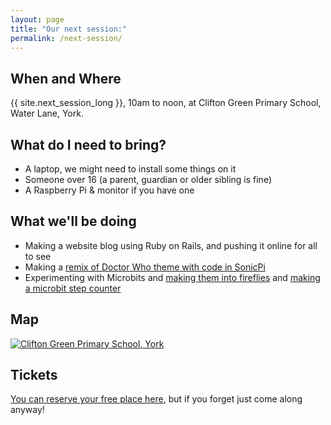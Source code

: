 ```yaml
---
layout: page
title: "Our next session:"
permalink: /next-session/
---
```


## When and Where

{{ site.next_session_long }}, 10am to noon, at Clifton Green Primary School, Water Lane, York.

## What do I need to bring?

- A laptop, we might need to install some things on it
- Someone over 16 (a parent, guardian or older sibling is fine)
- A Raspberry Pi & monitor if you have one

## What we'll be doing

- Making a website blog using Ruby on Rails, and pushing it online for all to see
- Making a [remix of Doctor Who theme with code in SonicPi](/worksheets/sonic-pi/doctor-who)
- Experimenting with Microbits and [making them into fireflies](/worksheets/microbit/fireflies/) and [making a microbit step counter](/worksheets/microbit/step-counter/)

## Map

[![Clifton Green Primary School, York](/assets/images/map.png)](https://goo.gl/maps/cz8hFzay5jR2)

## Tickets

[You can reserve your free place here](https://zen.coderdojo.com/dojo/gb/york/york), but if you forget just come along anyway!

